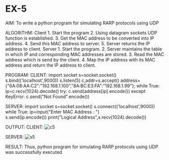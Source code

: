 # EX-5

AIM:
   To write a python program for simulating RARP protocols using UDP
   
ALGORITHM:
   Client
    1. Start the program
    2. Using datagram sockets UDP function is established.
    3. Get the MAC address to be converted into IP address.
    4. Send this MAC address to server.
    5. Server returns the IP address to client.
  Server
    1. Start the program.
    2. Server maintains the table in which IP and corresponding MAC addresses are stored.
    3. Read the MAC address which is send by the client.
    4. Map the IP address with its MAC address and return the IP address to client.
    
PROGRAM:
   CLIENT:
   import socket
   s=socket.socket()
   s.bind(('localhost',9000))
   s.listen(5)
   c,addr=s.accept()
   address={"6A:08:AA:C2":"192.168.1.100","8A:BC:E3:FA":"192.168.1.99"};
   while True:
       ip=c.recv(1024).decode()
   try:
      c.send(address[ip].encode())
   except KeyError:
      c.send("Not Found".encode())
      
   SERVER:
   import socket
   s=socket.socket()
   s.connect(('localhost',9000))
   while True:
      ip=input("Enter MAC Address : ")   
      s.send(ip.encode())
      print("Logical Address",s.recv(1024).decode())
      
OUTPUT:
CLIENT:
![c5](https://github.com/aparnabalasubrmanian/EX-5/assets/123351172/a4d4490f-d742-4e5d-960b-5bbd8ffea179)
 
SERVER:
![s5](https://github.com/aparnabalasubrmanian/EX-5/assets/123351172/a970a50e-044c-4976-9c5f-2968049fc701)

 
 
RESULT:
   Thus, python program for simulating RARP protocols using UDP was successfully executed
